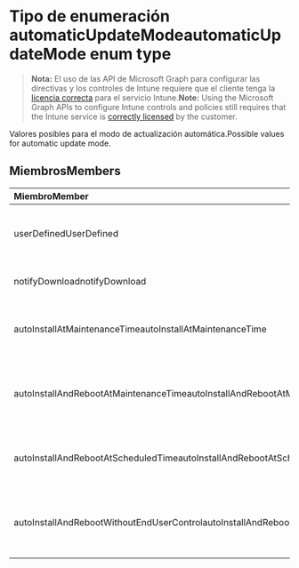 # <a name="automaticupdatemode-enum-type"></a><span data-ttu-id="84ce3-101">Tipo de enumeración automaticUpdateMode</span><span class="sxs-lookup"><span data-stu-id="84ce3-101">automaticUpdateMode enum type</span></span>

> <span data-ttu-id="84ce3-102">**Nota:** El uso de las API de Microsoft Graph para configurar las directivas y los controles de Intune requiere que el cliente tenga la [licencia correcta](https://go.microsoft.com/fwlink/?linkid=839381) para el servicio Intune.</span><span class="sxs-lookup"><span data-stu-id="84ce3-102">**Note:** Using the Microsoft Graph APIs to configure Intune controls and policies still requires that the Intune service is [correctly licensed](https://go.microsoft.com/fwlink/?linkid=839381) by the customer.</span></span>

<span data-ttu-id="84ce3-103">Valores posibles para el modo de actualización automática.</span><span class="sxs-lookup"><span data-stu-id="84ce3-103">Possible values for automatic update mode.</span></span>
## <a name="members"></a><span data-ttu-id="84ce3-104">Miembros</span><span class="sxs-lookup"><span data-stu-id="84ce3-104">Members</span></span>
|<span data-ttu-id="84ce3-105">Miembro</span><span class="sxs-lookup"><span data-stu-id="84ce3-105">Member</span></span>|<span data-ttu-id="84ce3-106">Valor</span><span class="sxs-lookup"><span data-stu-id="84ce3-106">Value</span></span>|<span data-ttu-id="84ce3-107">Descripción</span><span class="sxs-lookup"><span data-stu-id="84ce3-107">Description</span></span>|
|:---|:---|:---|
|<span data-ttu-id="84ce3-108">userDefined</span><span class="sxs-lookup"><span data-stu-id="84ce3-108">UserDefined</span></span>|<span data-ttu-id="84ce3-109">0</span><span class="sxs-lookup"><span data-stu-id="84ce3-109">0%</span></span>|<span data-ttu-id="84ce3-110">Definido por el usuario, valor predeterminado, sin intención.</span><span class="sxs-lookup"><span data-stu-id="84ce3-110">User Defined, default value, no intent.</span></span>|
|<span data-ttu-id="84ce3-111">notifyDownload</span><span class="sxs-lookup"><span data-stu-id="84ce3-111">notifyDownload</span></span>|<span data-ttu-id="84ce3-112">1</span><span class="sxs-lookup"><span data-stu-id="84ce3-112">-1</span></span>|<span data-ttu-id="84ce3-113">Notificar al descargar.</span><span class="sxs-lookup"><span data-stu-id="84ce3-113">Notify on download.</span></span>|
|<span data-ttu-id="84ce3-114">autoInstallAtMaintenanceTime</span><span class="sxs-lookup"><span data-stu-id="84ce3-114">autoInstallAtMaintenanceTime</span></span>|<span data-ttu-id="84ce3-115">2</span><span class="sxs-lookup"><span data-stu-id="84ce3-115">-2</span></span>|<span data-ttu-id="84ce3-116">Instalación automática en horas de mantenimiento.</span><span class="sxs-lookup"><span data-stu-id="84ce3-116">Auto-install at maintenance time.</span></span>|
|<span data-ttu-id="84ce3-117">autoInstallAndRebootAtMaintenanceTime</span><span class="sxs-lookup"><span data-stu-id="84ce3-117">autoInstallAndRebootAtMaintenanceTime</span></span>|<span data-ttu-id="84ce3-118">3</span><span class="sxs-lookup"><span data-stu-id="84ce3-118">-3</span></span>|<span data-ttu-id="84ce3-119">Instalación automática y reinicio del equipo en horas de mantenimiento.</span><span class="sxs-lookup"><span data-stu-id="84ce3-119">Auto-install and reboot at maintenance time.</span></span>|
|<span data-ttu-id="84ce3-120">autoInstallAndRebootAtScheduledTime</span><span class="sxs-lookup"><span data-stu-id="84ce3-120">autoInstallAndRebootAtScheduledTime</span></span>|<span data-ttu-id="84ce3-121">4</span><span class="sxs-lookup"><span data-stu-id="84ce3-121">-4</span></span>|<span data-ttu-id="84ce3-122">Instalación automática y reinicio del equipo a la hora programada.</span><span class="sxs-lookup"><span data-stu-id="84ce3-122">Auto-install and reboot at scheduled time.</span></span>|
|<span data-ttu-id="84ce3-123">autoInstallAndRebootWithoutEndUserControl</span><span class="sxs-lookup"><span data-stu-id="84ce3-123">autoInstallAndRebootWithoutEndUserControl</span></span>|<span data-ttu-id="84ce3-124">5</span><span class="sxs-lookup"><span data-stu-id="84ce3-124">$-5</span></span>|<span data-ttu-id="84ce3-125">Instalación automática y reinicio sin control del usuario final.</span><span class="sxs-lookup"><span data-stu-id="84ce3-125">Auto-install and restart without end-user control</span></span>|








